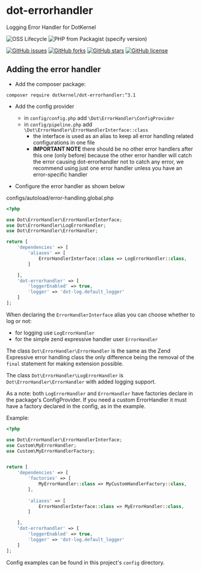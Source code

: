 # dot-errorhandler

Logging Error Handler for DotKernel

![OSS Lifecycle](https://img.shields.io/osslifecycle/dotkernel/dot-errorhandler)
![PHP from Packagist (specify version)](https://img.shields.io/packagist/php-v/dotkernel/dot-errorhandler/3.2.0)

[![GitHub issues](https://img.shields.io/github/issues/dotkernel/dot-errorhandler)](https://github.com/dotkernel/dot-errorhandler/issues)
[![GitHub forks](https://img.shields.io/github/forks/dotkernel/dot-errorhandler)](https://github.com/dotkernel/dot-errorhandler/network)
[![GitHub stars](https://img.shields.io/github/stars/dotkernel/dot-errorhandler)](https://github.com/dotkernel/dot-errorhandler/stargazers)
[![GitHub license](https://img.shields.io/github/license/dotkernel/dot-errorhandler)](https://github.com/dotkernel/dot-errorhandler/blob/3.0/LICENSE)

## Adding the error handler

* Add the composer package:

`composer require dotkernel/dot-errorhandler:^3.1`


* Add the config provider
  - in `config/config.php` add `\Dot\ErrorHandler\ConfigProvider`
  - in `config/pipeline.php` add `\Dot\ErrorHandler\ErrorHandlerInterface::class`
    + the interface is used as an alias to keep all error handling related configurations in one file
    + **IMPORTANT NOTE** there should be no other error handlers after this one (only before) because the other error handler will catch the error causing dot-errorhandler not to catch any error, we recommend using just one error handler unless you have an error-specific handler
    
* Configure the error handler as shown below

configs/autoload/error-handling.global.php
```php
<?php

use Dot\ErrorHandler\ErrorHandlerInterface;
use Dot\ErrorHandler\LogErrorHandler;
use Dot\ErrorHandler\ErrorHandler;

return [
    'dependencies' => [
        'aliases' => [
            ErrorHandlerInterface::class => LogErrorHandler::class,
        ]

    ],
    'dot-errorhandler' => [
        'loggerEnabled' => true,
        'logger' => 'dot-log.default_logger'
    ]
];
```

When declaring the `ErrorHandlerInterface` alias you can choose whether to log or not: 
* for logging use `LogErrorHandler`
* for the simple zend expressive handler user `ErrorHandler`

The class `Dot\ErrorHandler\ErrorHandler` is the same as the Zend Expressive error handling class
the only difference being the removal of the `final` statement for making extension possible.


The class `Dot\ErrorHandler\LogErrorHandler` is `Dot\ErrorHandler\ErrorHandler` with 
added logging support.


As a note: both `LogErrorHandler` and `ErrorHandler` have factories declare in the
package's ConfigProvider. If you need a custom ErrorHandler it must have a factory
declared in the config, as in the example.

Example:

```php
<?php

use Dot\ErrorHandler\ErrorHandlerInterface;
use Custom\MyErrorHandler;
use Custom\MyErrorHandlerFactory;


return [
    'dependencies' => [
        'factories' => [
            MyErrorHandler::class => MyCustomHandlerFactory::class,
        ],
        
        'aliases' => [
            ErrorHandlerInterface::class => MyErrorHandler::class,
        ]

    ],
    'dot-errorhandler' => [
        'loggerEnabled' => true,
        'logger' => 'dot-log.default_logger'
    ]
];
```

Config examples can be found in this project's `config` directory.


